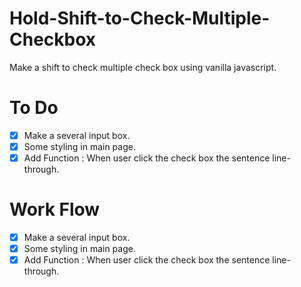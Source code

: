 # Hold-Shift-to-Check-Multiple-Checkbox

Make a shift to check multiple check box using vanilla javascript.

# To Do

- [x] Make a several input box.
- [x] Some styling in main page.
- [x] Add Function : When user click the check box the sentence line-through.

# Work Flow

- [x] Make a several input box.
- [x] Some styling in main page.
- [x] Add Function : When user click the check box the sentence line-through.
